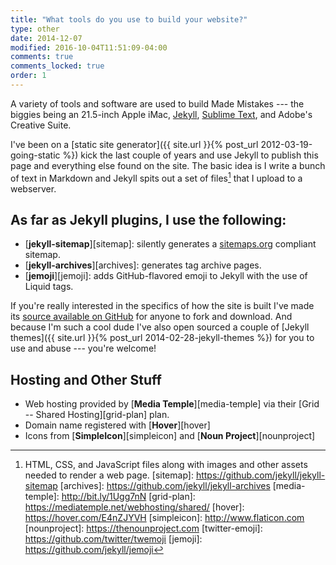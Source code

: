 ```yaml
---
title: "What tools do you use to build your website?"
type: other
date: 2014-12-07
modified: 2016-10-04T11:51:09-04:00
comments: true
comments_locked: true
order: 1
---
```


A variety of tools and software are used to build Made Mistakes --- the biggies being an 21.5-inch Apple iMac, [Jekyll](http://jekyllrb.com), [Sublime Text](http://www.sublimetext.com), and Adobe's Creative Suite.

I've been on a [static site generator]({{ site.url }}{% post_url 2012-03-19-going-static %}) kick the last couple of years and use Jekyll to publish this page and everything else found on the site. The basic idea is I write a bunch of text in Markdown and Jekyll spits out a set of files[^files] that I upload to a webserver.

## As far as Jekyll plugins, I use the following:

* [**jekyll-sitemap**][sitemap]: silently generates a [sitemaps.org](http://www.sitemaps.org/) compliant sitemap.
* [**jekyll-archives**][archives]: generates tag archive pages.
* [**jemoji**][jemoji]: adds GitHub-flavored emoji to Jekyll with the use of Liquid tags.

If you're really interested in the specifics of how the site is built I've made its [source available on GitHub](https://github.com/mmistakes/made-mistakes-jekyll) for anyone to fork and download. And because I'm such a cool dude I've also open sourced a couple of [Jekyll themes]({{ site.url }}{% post_url 2014-02-28-jekyll-themes %}) for you to use and abuse --- you're welcome!

## Hosting and Other Stuff

* Web hosting provided by [**Media Temple**][media-temple] via their [Grid -- Shared Hosting][grid-plan] plan.
* Domain name registered with [**Hover**][hover]
* Icons from [**SimpleIcon**][simpleicon] and [**Noun Project**][nounproject]

[^files]: HTML, CSS, and JavaScript files along with images and other assets needed to render a web page.
[sitemap]: https://github.com/jekyll/jekyll-sitemap
[archives]: https://github.com/jekyll/jekyll-archives
[media-temple]: http://bit.ly/1Ugg7nN
[grid-plan]: https://mediatemple.net/webhosting/shared/
[hover]: https://hover.com/E4nZJYVH
[simpleicon]: http://www.flaticon.com
[nounproject]: https://thenounproject.com
[twitter-emoji]: https://github.com/twitter/twemoji
[jemoji]: https://github.com/jekyll/jemoji
